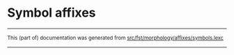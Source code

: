 
# Symbol affixes

* * *

<small>This (part of) documentation was generated from [src/fst/morphology/affixes/symbols.lexc](https://github.com/giellalt/lang-ipk/blob/main/src/fst/morphology/affixes/symbols.lexc)</small>

---

